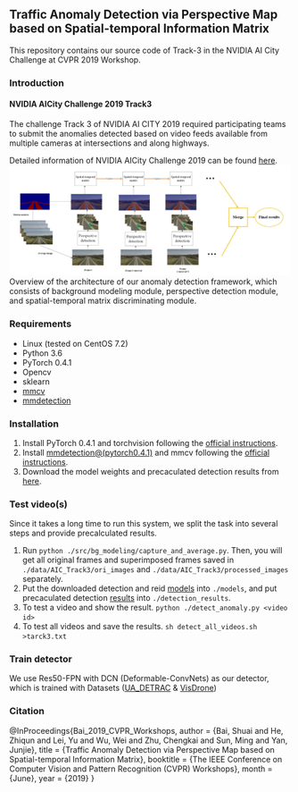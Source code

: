 
## Traffic Anomaly Detection via Perspective Map based on Spatial-temporal Information Matrix

This repository contains our source code of Track-3 in the NVIDIA AI City Challenge at CVPR 2019 Workshop.


### Introduction

#### NVIDIA AICity Challenge 2019 Track3

The challenge Track 3  of NVIDIA AI CITY 2019 required participating teams to submit the anomalies detected based on video feeds available from multiple cameras at intersections and along highways. 

Detailed information of NVIDIA AICity Challenge 2019 can be found [here](https://www.aicitychallenge.org/).
![overview](data/overview.jpg)
Overview of the architecture of our anomaly detection framework, which consists of background modeling module, perspective detection module, and spatial-temporal matrix discriminating module.
### Requirements

- Linux (tested on CentOS 7.2)
- Python 3.6
- PyTorch 0.4.1
- Opencv
- sklearn
- [mmcv](https://github.com/open-mmlab/mmcv)
- [mmdetection](https://github.com/open-mmlab/mmdetection)


### Installation

1. Install PyTorch 0.4.1 and torchvision following the [official instructions](https://pytorch.org/).
2. Install [mmdetection@(pytorch0.4.1)](https://github.com/open-mmlab/mmdetection/tree/pytorch-0.4.1) and mmcv following the [official instructions](https://github.com/open-mmlab/mmdetection/blob/pytorch-0.4.1/INSTALL.md).
3. Download the model weights and precaculated detection results from [here](https://drive.google.com/drive/folders/1l8bPsFpwsOTzPfXTdZvrvziG5iJkaxIP?usp=sharing).

### Test video(s)

Since it takes a long time to run this system, we split the task into several steps and provide precalculated results.
1. Run `python ./src/bg_modeling/capture_and_average.py`. Then, you will get all original frames and superimposed frames saved in `./data/AIC_Track3/ori_images` and `./data/AIC_Track3/processed_images` separately.
2. Put the downloaded detection and reid [models](https://drive.google.com/drive/folders/1l8bPsFpwsOTzPfXTdZvrvziG5iJkaxIP?usp=sharing) into `./models`, and put precaculated detection [results](https://drive.google.com/drive/folders/1l8bPsFpwsOTzPfXTdZvrvziG5iJkaxIP?usp=sharing) into `./detection_results`.
3. To test a video and show the result.
`python ./detect_anomaly.py <video id>`
4. To test all videos and save the results.
`sh detect_all_videos.sh >tarck3.txt`

### Train detector
We use Res50-FPN with DCN (Deformable-ConvNets) as our detector, which is trained with Datasets ([UA_DETRAC](http://detrac-db.rit.albany.edu/) & [VisDrone](http://www.aiskyeye.com/views/index))

### Citation

@InProceedings{Bai_2019_CVPR_Workshops,
author = {Bai, Shuai and He, Zhiqun and Lei, Yu and Wu, Wei and Zhu, Chengkai and Sun, Ming and Yan, Junjie},
title = {Traffic Anomaly Detection via Perspective Map based on Spatial-temporal Information Matrix},
booktitle = {The IEEE Conference on Computer Vision and Pattern Recognition (CVPR) Workshops},
month = {June},
year = {2019}
}











